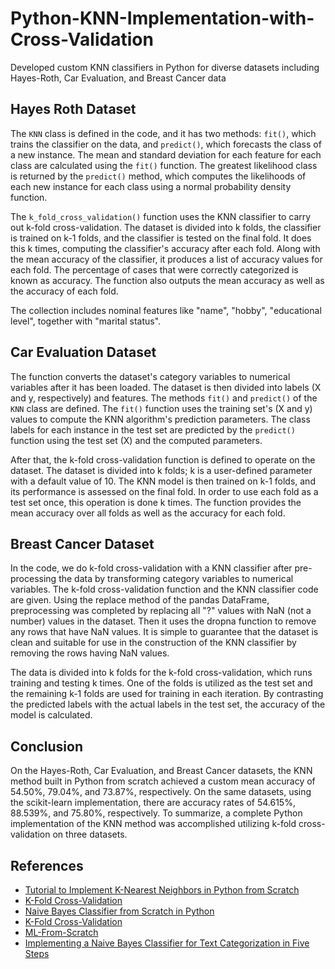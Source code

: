# Python-KNN-Implementation-with-Cross-Validation
 Developed custom KNN classifiers in Python for diverse datasets including Hayes-Roth, Car Evaluation, and Breast Cancer data

## Hayes Roth Dataset

The `KNN` class is defined in the code, and it has two methods: `fit()`, which trains the classifier on the data, and `predict()`, which forecasts the class of a new instance. The mean and standard deviation for each feature for each class are calculated using the `fit()` function. The greatest likelihood class is returned by the `predict()` method, which computes the likelihoods of each new instance for each class using a normal probability density function.

The `k_fold_cross_validation()` function uses the KNN classifier to carry out k-fold cross-validation. The dataset is divided into k folds, the classifier is trained on k-1 folds, and the classifier is tested on the final fold. It does this k times, computing the classifier's accuracy after each fold. Along with the mean accuracy of the classifier, it produces a list of accuracy values for each fold. The percentage of cases that were correctly categorized is known as accuracy. The function also outputs the mean accuracy as well as the accuracy of each fold.

The collection includes nominal features like "name", "hobby", "educational level", together with "marital status".

## Car Evaluation Dataset

The function converts the dataset's category variables to numerical variables after it has been loaded. The dataset is then divided into labels (X and y, respectively) and features. The methods `fit()` and `predict()` of the `KNN` class are defined. The `fit()` function uses the training set's (X and y) values to compute the KNN algorithm's prediction parameters. The class labels for each instance in the test set are predicted by the `predict()` function using the test set (X) and the computed parameters. 

After that, the k-fold cross-validation function is defined to operate on the dataset. The dataset is divided into k folds; k is a user-defined parameter with a default value of 10. The KNN model is then trained on k-1 folds, and its performance is assessed on the final fold. In order to use each fold as a test set once, this operation is done k times. The function provides the mean accuracy over all folds as well as the accuracy for each fold.

## Breast Cancer Dataset

In the code, we do k-fold cross-validation with a KNN classifier after pre-processing the data by transforming category variables to numerical variables. The k-fold cross-validation function and the KNN classifier code are given. Using the replace method of the pandas DataFrame, preprocessing was completed by replacing all "?" values with NaN (not a number) values in the dataset. Then it uses the dropna function to remove any rows that have NaN values. It is simple to guarantee that the dataset is clean and suitable for use in the construction of the KNN classifier by removing the rows having NaN values. 

The data is divided into k folds for the k-fold cross-validation, which runs training and testing k times. One of the folds is utilized as the test set and the remaining k-1 folds are used for training in each iteration. By contrasting the predicted labels with the actual labels in the test set, the accuracy of the model is calculated.

## Conclusion

On the Hayes-Roth, Car Evaluation, and Breast Cancer datasets, the KNN method built in Python from scratch achieved a custom mean accuracy of 54.50%, 79.04%, and 73.87%, respectively. On the same datasets, using the scikit-learn implementation, there are accuracy rates of 54.615%, 88.539%, and 75.80%, respectively. To summarize, a complete Python implementation of the KNN method was accomplished utilizing k-fold cross-validation on three datasets.

## References

- [Tutorial to Implement K-Nearest Neighbors in Python from Scratch](https://machinelearningmastery.com/tutorial-to-implement-k-nearest-neighbors-in-python-from-scratch/)
- [K-Fold Cross-Validation](https://machinelearningmastery.com/k-fold-cross-validation/)
- [Naive Bayes Classifier from Scratch in Python](https://machinelearningmastery.com/naive-bayes-classifier-scratch-python/)
- [K-Fold Cross-Validation](https://machinelearningmastery.com/k-fold-cross-validation/)
- [ML-From-Scratch](https://github.com/eriklindernoren/ML-From-Scratch)
- [Implementing a Naive Bayes Classifier for Text Categorization in Five Steps](https://towardsdatascience.com/implementing-a-naive-bayes-classifier-for-text-categorization-in-five-steps-f9192cdd54c3)
